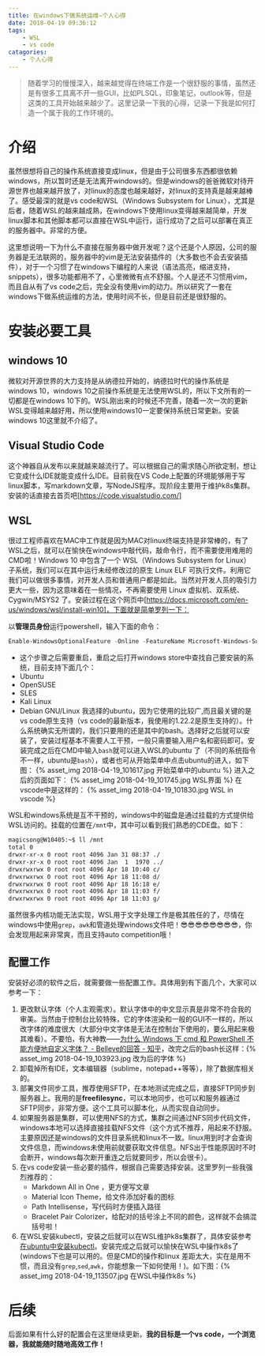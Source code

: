 ```yaml
---
title: 在windows下做系统运维—个人心得
date: 2018-04-19 09:36:12
tags: 
    - WSL
    - vs code
catagories:
    - 个人心得
---
```


> 随着学习的慢慢深入，越来越觉得在终端工作是一个很舒服的事情，虽然还是有很多工具离不开一些GUI，比如PLSQL，印象笔记，outlook等，但是这类的工具开始越来越少了。这里记录一下我的心得，记录一下我是如何打造一个属于我的工作环境的。

<!-- more -->
# 介绍
虽然很想将自己的操作系统直接变成linux，但是由于公司很多东西都很依赖windows，所以暂时还是无法离开windows的。但是windows的爸爸微软对待开源世界也越来越开放了，对linux的态度也越来越好，对linux的支持真是越来越棒了。感受最深的就是vs code和WSL（Windows Subsystem for Linux），尤其是后者，随着WSL的越来越成熟，在windows下使用linux变得越来越简单，开发linux脚本和其他脚本都可以直接在WSL中运行，运行成功了之后可以部署在真正的服务器中。非常的方便。

这里想说明一下为什么不直接在服务器中做开发呢？这个还是个人原因，公司的服务器是无法联网的，服务器中的vim是无法安装插件的（大多数也不会去安装插件），对于一个习惯了在windows下编程的人来说（语法高亮，缩进支持，snippets），很多功能都用不了，心里微微有点不舒服。个人是还不习惯用vim，而且自从有了vs code之后，完全没有使用vim的动力。所以研究了一套在windows下做系统运维的方法，使用时间不长，但是目前还是很舒服的。


# 安装必要工具
## windows 10
微软对开源世界的大力支持是从纳德拉开始的，纳德拉时代的操作系统是windows 10，windows 10之前操作系统是无法使用WSL的，所以下文所有的一切都是在windows 10下的。WSL刚出来的时候还不完善，随着一次一次的更新WSL变得越来越好用，所以使用windows10一定要保持系统日常更新。安装windows 10这里就不介绍了。

## Visual Studio Code
这个神器自从发布以来就越来越流行了。可以根据自己的需求随心所欲定制，想让它变成什么IDE就能变成什么IDE。目前我在VS Code上配置的环境能够用于写linux脚本，写markdown文章，写NodeJS程序。现阶段主要用于维护k8s集群。安装的话直接去首页吧[https://code.visualstudio.com/]

## WSL
很过工程师喜欢在MAC中工作就是因为MAC对linux终端支持是非常棒的，有了WSL之后，就可以在愉快在windows中敲代码，敲命令行，而不需要使用难用的CMD啦！Windows 10 中包含了一个 WSL（Windows Subsystem for Linux）子系统，我们可以在其中运行未经修改过的原生 Linux ELF 可执行文件。利用它我们可以做很多事情，对开发人员和普通用户都是如此。当然对开发人员的吸引力更大一些，因为这意味着在一些情况，不再需要使用 Linux 虚拟机、双系统、Cygwin/MSYS2 了。安装过程在这个网页中[https://docs.microsoft.com/en-us/windows/wsl/install-win10]，下面就是简单罗列一下：

以**管理员身份**运行powershell，输入下面的命令：
```powershell
Enable-WindowsOptionalFeature -Online -FeatureName Microsoft-Windows-Subsystem-Linux
```
+ 这个步骤之后需要重启，重启之后打开windows store中查找自己要安装的系统，目前支持下面几个：
+ Ubuntu
+ OpenSUSE
+ SLES
+ Kali Linux
+ Debian GNU/Linux
我选择的ubuntu，因为它使用的比较广,而且最关键的是vs code原生支持（vs code的最新版本，我使用的1.22.2是原生支持的）。什么系统确实无所谓的，我们只要用的还是其中的bash。选择好之后就可以安装了，安装过程基本不需要人工干预，一般只需要输入用户名和密码即可。安装完成之后在CMD中输入`bash`就可以进入WSL的ubuntu 了（不同的系统指令不一样，ubuntu是`bash`），或者也可从开始菜单中点击ubuntu的进入，如下图：
{% asset_img 2018-04-19_101617.jpg 开始菜单中的ubuntu %}
进入之后的页面如下：
{% asset_img 2018-04-19_101745.jpg WSL界面 %}
在vscode中是这样的：
{% asset_img 2018-04-19_101830.jpg WSL in vscode %}

WSL和windows系统是互不干预的，windows中的磁盘是通过挂载的方式提供给WSL访问的。挂载的位置在`/mnt`中，其中可以看到我们熟悉的CDE盘。如下：
```bash
magicsong@W10405:~$ ll /mnt
total 0
drwxr-xr-x 0 root root 4096 Jan 31 08:37 ./
drwxr-xr-x 0 root root 4096 Jan  1  1970 ../
drwxrwxrwx 0 root root 4096 Apr 18 10:40 c/
drwxrwxrwx 0 root root 4096 Apr 18 11:08 d/
drwxrwxrwx 0 root root 4096 Apr 18 16:18 e/
drwxrwxrwx 0 root root 4096 Apr 18 11:03 f/
drwxrwxrwx 0 root root 4096 Apr 18 11:03 g/
```
虽然很多内核功能无法实现，WSL用于文字处理工作是极其胜任的了，尽情在windows中使用`grep`，`awk`和管道处理windows文件吧！😎😎😎😎😎😎😎😎，你会发现用起来非常爽，而且支持auto competition哦！

## 配置工作
安装好必须的软件之后，就需要做一些配置工作。具体用到有下面几个，大家可以参考一下：
1. 更改默认字体（个人主观需求）。默认字体中的中文显示真是非常不符合我的审美。当然由于控制台比较特殊，它的字体渲染和一般的GUI不一样的，所以改字体的难度很大（大部分中文字体是无法在控制台下使用的，要么用起来极其难看）。不要怕，有大神教——[为什么 Windows 下 cmd 和 PowerShell 不能方便地自定义字体？ - Belleve的回答 - 知乎](https://www.zhihu.com/question/36344262/answer/67191917)，改完之后的bash长这样：{% asset_img 2018-04-19_103923.jpg 改为后的字体 %}
2. 卸载掉所有IDE，文本编辑器（sublime，notepad++等等），除了数据库相关的。
3. 部署文件同步工具，推荐使用SFTP，在本地测试完成之后，直接SFTP同步到服务器上。我用的是**freefilesync**，可以本地同步，也可以和服务器通过SFTP同步，非常方便。这个工具可以脚本化，从而实现自动同步。
4. 如果服务器是集群，可以使用NFS的方式，集群之间通过NFS同步代码文件，windows本地可以选择直接挂载NFS文件（这个方式不推荐，用起来不舒服。主要原因还是windows的文件目录系统和linux不一致。linux用到时才会查询文件信息，而windows未使用前就要获取文件信息。NFS出于性能原因时不时会断开，windows每次断开重连之后就要同步，所以会很卡）。
5. 在vs code安装一些必要的插件，根据自己需要选择安装。这里罗列一些我强烈推荐的：
    + Markdown All in One ，更方便写文章
    + Material Icon Theme，给文件添加好看的图标
    + Path Intellisense，写代码时方便插入路径
    + Bracelet Pair Colorizer，给配对的括号涂上不同的颜色，这样就不会搞混括号啦！
6. 在WSL安装kubectl，安装之后就可以在WSL维护k8s集群了，具体安装参考[在ubuntu中安装kubectl](https://kubernetes.io/docs/tasks/tools/install-kubectl/#install-kubectl-binary-via-native-package-management)。安装完成之后就可以愉快在WSL中操作k8s了(windows下也是可以用的。但是CMD的操作和linux 差距太大，实在是用不惯，而且没有`grep`,`sed`,`awk`，你能想象一下如何使用！)。如下图：{% asset_img 2018-04-19_113507.jpg 在WSL中操作k8s %}


# 后续
后面如果有什么好的配置会在这里继续更新。**我的目标是一个vs code，一个浏览器，我就能随时随地高效工作！**